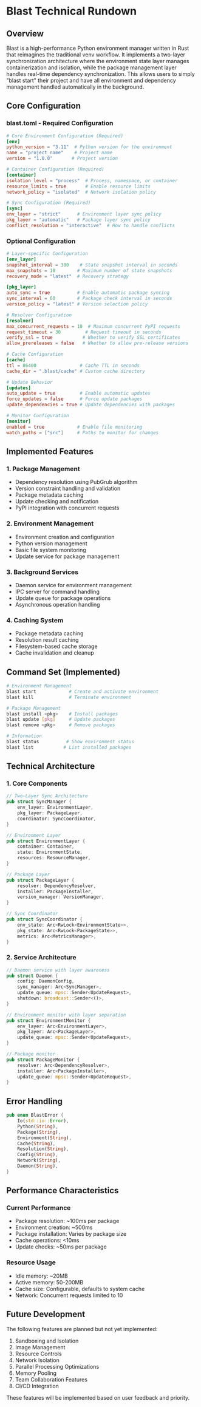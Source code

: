 # Blast Technical Rundown

## Overview

Blast is a high-performance Python environment manager written in Rust that reimagines the traditional venv workflow. It implements a two-layer synchronization architecture where the environment state layer manages containerization and isolation, while the package management layer handles real-time dependency synchronization. This allows users to simply "blast start" their project and have all environment and dependency management handled automatically in the background.

## Core Configuration

### blast.toml - Required Configuration

```toml
# Core Environment Configuration (Required)
[env]
python_version = "3.11"  # Python version for the environment
name = "project_name"    # Project name
version = "1.0.0"       # Project version

# Container Configuration (Required)
[container]
isolation_level = "process"  # Process, namespace, or container
resource_limits = true       # Enable resource limits
network_policy = "isolated"  # Network isolation policy

# Sync Configuration (Required)
[sync]
env_layer = "strict"      # Environment layer sync policy
pkg_layer = "automatic"   # Package layer sync policy
conflict_resolution = "interactive"  # How to handle conflicts
```

### Optional Configuration

```toml
# Layer-specific Configuration
[env_layer]
snapshot_interval = 300    # State snapshot interval in seconds
max_snapshots = 10        # Maximum number of state snapshots
recovery_mode = "latest"  # Recovery strategy

[pkg_layer]
auto_sync = true          # Enable automatic package syncing
sync_interval = 60        # Package check interval in seconds
version_policy = "latest" # Version selection policy

# Resolver Configuration
[resolver]
max_concurrent_requests = 10  # Maximum concurrent PyPI requests
request_timeout = 30         # Request timeout in seconds
verify_ssl = true           # Whether to verify SSL certificates
allow_prereleases = false   # Whether to allow pre-release versions

# Cache Configuration
[cache]
ttl = 86400                # Cache TTL in seconds
cache_dir = ".blast/cache" # Custom cache directory

# Update Behavior
[updates]
auto_update = true         # Enable automatic updates
force_updates = false      # Force update packages
update_dependencies = true # Update dependencies with packages

# Monitor Configuration
[monitor]
enabled = true            # Enable file monitoring
watch_paths = ["src"]     # Paths to monitor for changes
```

## Implemented Features

### 1. Package Management
- Dependency resolution using PubGrub algorithm
- Version constraint handling and validation
- Package metadata caching
- Update checking and notification
- PyPI integration with concurrent requests

### 2. Environment Management
- Environment creation and configuration
- Python version management
- Basic file system monitoring
- Update service for package management

### 3. Background Services
- Daemon service for environment management
- IPC server for command handling
- Update queue for package operations
- Asynchronous operation handling

### 4. Caching System
- Package metadata caching
- Resolution result caching
- Filesystem-based cache storage
- Cache invalidation and cleanup

## Command Set (Implemented)

```bash
# Environment Management
blast start            # Create and activate environment
blast kill             # Terminate environment

# Package Management
blast install <pkg>    # Install packages
blast update [pkg]     # Update packages
blast remove <pkg>     # Remove packages

# Information
blast status          # Show environment status
blast list           # List installed packages
```

## Technical Architecture

### 1. Core Components

```rust
// Two-Layer Sync Architecture
pub struct SyncManager {
    env_layer: EnvironmentLayer,
    pkg_layer: PackageLayer,
    coordinator: SyncCoordinator,
}

// Environment Layer
pub struct EnvironmentLayer {
    container: Container,
    state: EnvironmentState,
    resources: ResourceManager,
}

// Package Layer
pub struct PackageLayer {
    resolver: DependencyResolver,
    installer: PackageInstaller,
    version_manager: VersionManager,
}

// Sync Coordinator
pub struct SyncCoordinator {
    env_state: Arc<RwLock<EnvironmentState>>,
    pkg_state: Arc<RwLock<PackageState>>,
    metrics: Arc<MetricsManager>,
}
```

### 2. Service Architecture

```rust
// Daemon service with layer awareness
pub struct Daemon {
    config: DaemonConfig,
    sync_manager: Arc<SyncManager>,
    update_queue: mpsc::Sender<UpdateRequest>,
    shutdown: broadcast::Sender<()>,
}

// Environment monitor with layer separation
pub struct EnvironmentMonitor {
    env_layer: Arc<EnvironmentLayer>,
    pkg_layer: Arc<PackageLayer>,
    update_queue: mpsc::Sender<UpdateRequest>,
}

// Package monitor
pub struct PackageMonitor {
    resolver: Arc<DependencyResolver>,
    installer: Arc<PackageInstaller>,
    update_queue: mpsc::Sender<UpdateRequest>,
}
```

## Error Handling

```rust
pub enum BlastError {
    Io(std::io::Error),
    Python(String),
    Package(String),
    Environment(String),
    Cache(String),
    Resolution(String),
    Config(String),
    Network(String),
    Daemon(String),
}
```

## Performance Characteristics

### Current Performance
- Package resolution: ~100ms per package
- Environment creation: ~500ms
- Package installation: Varies by package size
- Cache operations: <10ms
- Update checks: ~50ms per package

### Resource Usage
- Idle memory: ~20MB
- Active memory: 50-200MB
- Cache size: Configurable, defaults to system cache
- Network: Concurrent requests limited to 10

## Future Development

The following features are planned but not yet implemented:

1. Sandboxing and Isolation
2. Image Management
3. Resource Controls
4. Network Isolation
5. Parallel Processing Optimizations
6. Memory Pooling
7. Team Collaboration Features
8. CI/CD Integration

These features will be implemented based on user feedback and priority. 